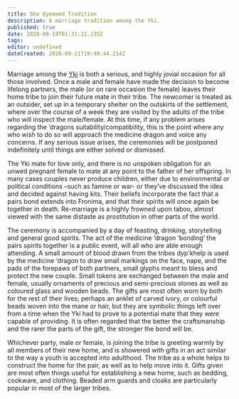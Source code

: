```yaml
---
title: Sha Qyememd Tradition
description: A marriage tradition among the Yki.
published: true
date: 2020-09-19T01:31:21.135Z
tags: 
editor: undefined
dateCreated: 2020-09-11T19:40:44.214Z
---
```


Marriage among the [Yki](/species/yki) is both a serious, and highly jovial occasion for all those involved. Once a male and female have made the decision to become lifelong partners, the male (or on rare occasion the female) leaves their home tribe to join their future mate in their tribe. The newcomer is treated as an outsider, set up in a temporary shelter on the outskirts of the settlement, where over the course of a week they are visited by the adults of the tribe who will inspect the male/female. At this time, if any problem arises regarding the ‘dragons suitability/compatibility, this is the point where any who wish to do so will approach the medicine dragon and voice any concerns. If any serious issue arises, the ceremonies will be postponed indefinitely until things are either solved or dismissed.

The Yki mate for love only, and there is no unspoken obligation for an unwed pregnant female to mate at any point to the father of her offspring. In many cases couples never produce children, either due to environmental or political conditions –such as famine or war- or they’ve discussed the idea and decided against having kits. Their beliefs incorporate the fact that a pairs bond extends into Fronima, and that their spirits will once again be together in death. Re-marriage is a highly frowned upon taboo, almost viewed with the same distaste as prostitution in other parts of the world.

The ceremony is accompanied by a day of feasting, drinking, storytelling and general good spirits. The act of the medicine ‘dragon ‘bonding’ the pairs spirits together is a public event, will all who are able enough attending. A small amount of blood drawn from the tribes dyp'khelp is used by the medicine ‘dragon to draw small markings on the face, nape, and the pads of the forepaws of both partners, small glyphs meant to bless and protect the new couple. Small tokens are exchanged between the male and female, usually ornaments of precious and semi-precious stones as well as coloured glass and wooden beads. The gifts are most often worn by both for the rest of their lives; perhaps an anklet of carved ivory, or colourful beads woven into the mane or hair, but they are symbolic things left over from a time when the Yki had to prove to a potential mate that they were capable of providing. It is often regarded that the better the craftsmanship and the rarer the parts of the gift, the stronger the bond will be.

Whichever party, male or female, is joining the tribe is greeting warmly by all members of their new home, and is showered with gifts in an act similar to the way a youth is accepted into adulthood. The tribe as a whole helps to construct the home for the pair, as well as to help move into it. Gifts given are most often things useful for establishing a new home, such as bedding, cookware, and clothing. Beaded arm guards and cloaks are particularly popular in most of the larger tribes.
